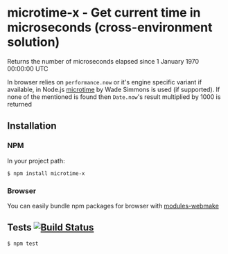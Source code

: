 # microtime-x - Get current time in microseconds (cross-environment solution)

Returns the number of microseconds elapsed since 1 January 1970 00:00:00 UTC

In browser relies on `performance.now` or it's engine specific variant if available, in Node.js [microtime](https://npmjs.org/package/microtime) by Wade Simmons is used (if supported). If none of the mentioned is found then `Date.now`'s result multiplied by 1000 is returned

## Installation
### NPM

In your project path:

	$ npm install microtime-x

### Browser

You can easily bundle npm packages for browser with [modules-webmake](https://github.com/medikoo/modules-webmake)

## Tests [![Build Status](https://travis-ci.org/medikoo/microtime-x.png)](https://travis-ci.org/medikoo/microtime-x)

	$ npm test
